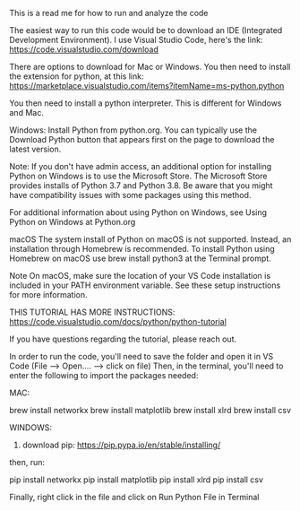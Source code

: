 This is a read me for how to run and analyze the code

The easiest way to run this code would be to download an IDE (Integrated Development Environment). I use Visual Studio Code, here's the link:
https://code.visualstudio.com/download

There are options to download for Mac or Windows. You then need to install the extension for python, at this link:
https://marketplace.visualstudio.com/items?itemName=ms-python.python

You then need to install a python interpreter. This is different for Windows and Mac.

Windows:
Install Python from python.org. You can typically use the Download Python button that appears first on the page to download the latest version.

Note: If you don't have admin access, an additional option for installing Python on Windows is to use the Microsoft Store. The Microsoft Store provides installs of Python 3.7 and Python 3.8. Be aware that you might have compatibility issues with some packages using this method.

For additional information about using Python on Windows, see Using Python on Windows at Python.org

macOS
The system install of Python on macOS is not supported. Instead, an installation through Homebrew is recommended. To install Python using Homebrew on macOS use brew install python3 at the Terminal prompt.

Note On macOS, make sure the location of your VS Code installation is included in your PATH environment variable. See these setup instructions for more information.

THIS TUTORIAL HAS MORE INSTRUCTIONS:
https://code.visualstudio.com/docs/python/python-tutorial

If you have questions regarding the tutorial, please reach out.

In order to run the code, you'll need to save the folder and open it in VS Code (File --> Open.... --> click on file)
Then, in the terminal, you'll need to enter the following to import the packages needed:

MAC:

brew install networkx
brew install matplotlib
brew install xlrd
brew install csv

WINDOWS:
1. download pip: https://pip.pypa.io/en/stable/installing/

then, run:

pip install networkx
pip install matplotlib
pip install xlrd
pip install csv

Finally, right click in the file and click on Run Python File in Terminal